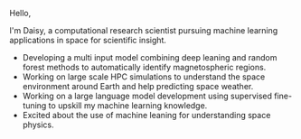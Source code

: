 Hello,

I'm Daisy, a computational research scientist pursuing machine learning applications in space for scientific insight.

* Developing a multi input model combining deep leaning and random forest methods to automatically identify magnetospheric regions.
* Working on large scale HPC simulations to understand the space environment around Earth and help predicting space weather.
* Working on a large language model development using supervised fine-tuning to upskill my machine learning knowledge.
* Excited about the use of machine leaning for understanding space physics.

